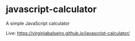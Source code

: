 # javascript-calculator
A simple JavaScript calculator

Live: https://virginiabalseiro.github.io/javascript-calculator/
